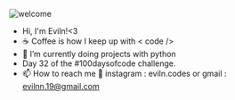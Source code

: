 
![welcome](https://user-images.githubusercontent.com/89968212/183366385-ddbbd925-9272-4c61-9a47-1721dc2a0580.gif)

- Hi, I'm Eviln!<3
- ☕ Coffee is how I keep up with < code />
- 🌱 I’m currently doing projects with python 
- Day 32 of the #100daysofcode challenge.
- 📫 How to reach me 👀  instagram : eviln.codes or gmail : evilnn.19@gmail.com

<!---
Evi1n/Evi1n is a ✨ special ✨ repository because its `README.md` (this file) appears on your GitHub profile.
You can click the Preview link to take a look at your changes.
--->
